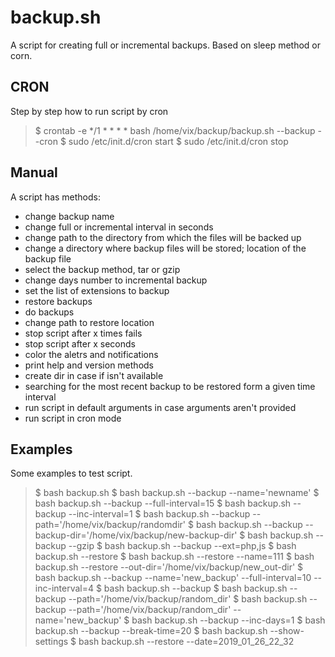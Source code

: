 # backup.sh
A script for creating full or incremental backups. Based on sleep method or corn.

## CRON
Step by step how to run script by cron

> $ crontab -e
> */1 * * * * bash /home/vix/backup/backup.sh --backup --cron
> $ sudo /etc/init.d/cron start
> $ sudo /etc/init.d/cron stop

## Manual
A script has methods:
- change backup name
- change full or incremental interval in seconds
- change path to the directory from which the files will be backed up
- change a directory where backup files will be stored; location of the backup file
- select the backup method, tar or gzip
- change days number to incremental backup
- set the list of extensions to backup
- restore backups
- do backups
- change path to restore location
- stop script after x times fails
- stop script after x seconds
- color the aletrs and notifications
- print help and version methods
- create dir in case if isn't available
- searching for the most recent backup to be restored form a given time interval
- run script in default arguments in case arguments aren't provided
- run script in cron mode

## Examples
Some examples to test script.
> $ bash backup.sh
> $ bash backup.sh --backup --name='newname'
> $ bash backup.sh --backup --full-interval=15
> $ bash backup.sh --backup --inc-interval=1
> $ bash backup.sh --backup --path='/home/vix/backup/randomdir'
> $ bash backup.sh --backup --backup-dir='/home/vix/backup/new-backup-dir'
> $ bash backup.sh --backup --gzip
> $ bash backup.sh --backup --ext=php,js
> $ bash backup.sh --restore
> $ bash backup.sh --restore --name=111
> $ bash backup.sh --restore --out-dir='/home/vix/backup/new_out-dir'
> $ bash backup.sh --backup --name='new_backup' --full-interval=10 --inc-interval=4
> $ bash backup.sh --backup
> $ bash backup.sh --backup --path='/home/vix/backup/random_dir'
> $ bash backup.sh --backup --path='/home/vix/backup/random_dir' --name='new_backup'
> $ bash backup.sh --backup --inc-days=1
> $ bash backup.sh --backup --break-time=20
> $ bash backup.sh --show-settings
> $ bash backup.sh --restore --date=2019_01_26_22_32
